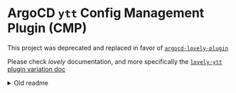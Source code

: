 # ArgoCD `ytt` Config Management Plugin (CMP)

This project was deprecated and replaced in favor of [`argocd-lovely-plugin`](https://github.com/crumbhole/argocd-lovely-plugin)

Please check _lovely_ documentation, and more specifically the [`lovely-ytt` plugin variation doc](https://github.com/crumbhole/argocd-lovely-plugin/blob/main/doc/ytt.md)

<details>
<summary>Old readme</summary>
<br>


This repository contains an [ArgoCD configuration management
plugin](https://argo-cd.readthedocs.io/en/stable/user-guide/config-management-plugins/)
(CMP) for `ytt` which permits using [*YAML Templating Tookit*](https://carvel.dev/ytt/) to template YAML/manifests before they are applied by ArgoCD.

More information on CMP can be read [in the ArgoCD documentation](https://argo-cd.readthedocs.io/en/stable/operator-manual/config-management-plugins/).

What's special with this `argocd-cmp-ytt` configuration management plugin is that it permits chaining `ytt` and `Helm`/`Kustomize`, which makes it possible to use the advanced templating capabilities of `ytt` in e.g. the `values.yaml` or in a `kustomization.yaml` (or any other file for that matter), before then running `helm template` or `kustomize build` in the repo.

## How to use it?

1. add the sidecar container to your repo-server deployment (this can be achieved with the file in [`./packaging/k8s/`](./packaging/k8s/), which you can apply to your repo-server deployment as a strategic merge patch if you're using kustomize)
2. add a `.ytt` file (can be empty) at the root repo configured for your application
3. add a `plugin:` section to your application spec, to add some environment variables

an example `Application` would look like follows:

```yaml
apiVersion: argoproj.io/v1alpha1
kind: Application
metadata:
  name: kube-contour
  namespace: kube-argocd-master
spec:
  destination:
    namespace: kube-contour
    server: https://yourcluster.company.local
  project: kube-contour-appset
  source:
    repoURL: git@gitlab.pnet.ch:kubernetes/workloads/kube-contour.git
    path: .
    plugin:
      env:
      - name: ingress_name
        value: ingress.yourcluster.company.local
      - name: HELM_RELEASE_NAME # optional, can be used to specify the Helm Release name
        value: contour
    targetRevision: HEAD
```

Thanks to the `.ytt` file in your repository, ArgoCD repository server will
know that the repository is to be rendered using the `argocd-cmp-ytt` plugin,
and it will then use the sidecar container to render the end manifests.

As specified above, this plugin not only makes it possible to template using
ytt, it also permits rendering manifests with `Helm` or `kustomize` afterwards.

### templating + `Helm` or `kustomize`

when `argocd-cmp-ytt` is called, it lists all files/folders in the repository
and checks whether:

- there is a `kustomization.yaml` file: in that case, the plugin calls
 `ytt --data-values-env=ARGOCD_ENV` in-place on all files before running `kustomize build .`
- there is a `Chart.yaml` file: in that case, the plugin calls `ytt` in-place
  only on the `values.yaml` file. it then runs `helm dependency build` and
  finally runs `helm template ...`
- there isn't any of the above, it then simply calls
  `ytt --data-values-env=ARGOCD_ENV --file .`

## what can be achived with `ytt` ?

`ytt` [playground](https://carvel.dev/ytt/#playground) and [documentation](https://carvel.dev/ytt/docs/v0.44.0/) are the places where you'll find examples and ideas to template your manifests.

Here is however a simple example showing what can be attained with `ytt` and how it solves a concrete manifest rendering pain point we had:

```yaml
#@ load("@ytt:data", "data")
---
#@yaml/text-templated-strings
ingress_name: "(@= data.values.ingress_name @)" # some simple templating taking place
contour:
  enabled: true
  podAnnotations:
    prometheus.io/scrape: "true"
    prometheus.io/port: "8000"
  #@yaml/text-templated-strings
  args:
    - serve
    - --incluster
    - --xds-address=0.0.0.0
    - --xds-port=8001
    - --ingress-status-address={{ getHostByName "(@= data.values.ingress_name @)" }} # we can make a DNS lookup here!
```

</details>



